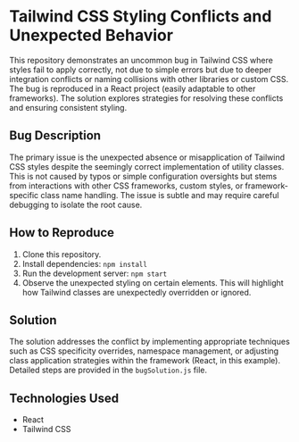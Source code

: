 # Tailwind CSS Styling Conflicts and Unexpected Behavior

This repository demonstrates an uncommon bug in Tailwind CSS where styles fail to apply correctly, not due to simple errors but due to deeper integration conflicts or naming collisions with other libraries or custom CSS. The bug is reproduced in a React project (easily adaptable to other frameworks). The solution explores strategies for resolving these conflicts and ensuring consistent styling.

## Bug Description

The primary issue is the unexpected absence or misapplication of Tailwind CSS styles despite the seemingly correct implementation of utility classes. This is not caused by typos or simple configuration oversights but stems from interactions with other CSS frameworks, custom styles, or framework-specific class name handling.  The issue is subtle and may require careful debugging to isolate the root cause.

## How to Reproduce

1. Clone this repository.
2. Install dependencies: `npm install`
3. Run the development server: `npm start`
4. Observe the unexpected styling on certain elements. This will highlight how Tailwind classes are unexpectedly overridden or ignored.

## Solution

The solution addresses the conflict by implementing appropriate techniques such as CSS specificity overrides, namespace management, or adjusting class application strategies within the framework (React, in this example). Detailed steps are provided in the `bugSolution.js` file.

## Technologies Used

* React
* Tailwind CSS